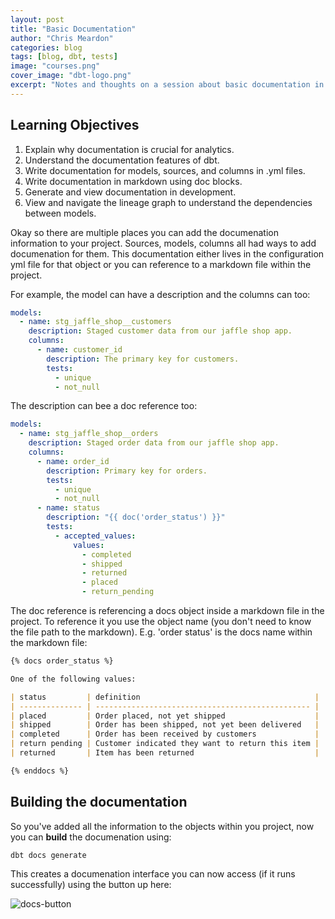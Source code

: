 ```yaml
---
layout: post
title: "Basic Documentation"
author: "Chris Meardon"
categories: blog
tags: [blog, dbt, tests]
image: "courses.png"
cover_image: "dbt-logo.png"
excerpt: "Notes and thoughts on a session about basic documentation in dbt Cloud"
---
```


## Learning Objectives

1. Explain why documentation is crucial for analytics.
2. Understand the documentation features of dbt.
3. Write documentation for models, sources, and columns in .yml files.
4. Write documentation in markdown using doc blocks.
5. Generate and view documentation in development.
6. View and navigate the lineage graph to understand the dependencies between models.

Okay so there are multiple places you can add the documenation information to your project. Sources, models, columns all had ways to add documenation for them. This documentation either lives in the configuration yml file for that object or you can reference to a markdown file within the project.

For example, the model can have a description and the columns can too:

```yml
models:
  - name: stg_jaffle_shop__customers
    description: Staged customer data from our jaffle shop app.
    columns:
      - name: customer_id
        description: The primary key for customers.
        tests:
          - unique
          - not_null
```

The description can bee a doc reference too:

```yml
models:
  - name: stg_jaffle_shop__orders
    description: Staged order data from our jaffle shop app.
    columns:
      - name: order_id
        description: Primary key for orders.
        tests:
          - unique
          - not_null
      - name: status
        description: "{{ doc('order_status') }}"
        tests:
          - accepted_values:
              values:
                - completed
                - shipped
                - returned
                - placed
                - return_pending
```

The doc reference is referencing a docs object inside a markdown file in the project. To reference it you use the object name (you don't need to know the file path to the markdown). E.g. 'order status' is the docs name within the markdown file:

```markdown
{% docs order_status %}

One of the following values:

| status         | definition                                       |
| -------------- | ------------------------------------------------ |
| placed         | Order placed, not yet shipped                    |
| shipped        | Order has been shipped, not yet been delivered   |
| completed      | Order has been received by customers             |
| return pending | Customer indicated they want to return this item |
| returned       | Item has been returned                           |

{% enddocs %}
```

## Building the documentation

So you've added all the information to the objects within you project, now you can **build** the documenation using:

`dbt docs generate`

This creates a documenation interface you can now access (if it runs successfully) using the button up here:

![docs-button]('assets/img/docs-button.png')
